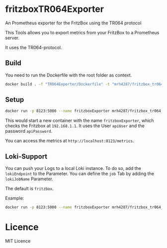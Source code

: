 # fritzboxTR064Exporter
An Prometheus exporter for the FritzBox using the TR064 protocol

This Tools allows you to export metrics from your FritzBox to a Prometheus server.

It uses the TR064-protocol.

## Build
You need to run the Dockerfile with the root folder as context.
```bash
docker build . -f "TR064Exporter/Dockerfile" -t "mrh4287/fritzbox_tr064_exporter"
```

## Setup
```bash
docker run -p 8123:5000 --name fritzboxExporter mrh4287/fritzbox_tr064_exporter ip=192.168.1.1 username=apiUser password=apiPassword
```

This would start a new container with the name `fritzboxExporter`, which checks the Fritzbox at `192.168.1.1`.
It uses the User `apiUser` and the password `apiPassword`.

You can access the metrics at `http://localhost:8123/metrics`.

## Loki-Support
You can push your Logs to a local Loki instance.
To do so, add the `lokiEndpoint` to the Parameter.
You can define the `job` Tab by adding the `lokiJobName` Parameter.

The default is `fritzbox`.

Example:
```bash
docker run -p 8123:5000 --name fritzboxExporter mrh4287/fritzbox_tr064_exporter ip=192.168.1.1 username=apiUser password=apiPassword lokiEndpoint=http://10.0.0.1:3100 lokiJobName=router
```


# Licence
MIT Licence
